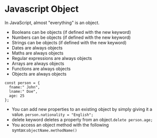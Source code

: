 # Javascript Object

In JavaScript, almost "everything" is an object.

- Booleans can be objects (if defined with the new keyword)
- Numbers can be objects (if defined with the new keyword)
- Strings can be objects (if defined with the new keyword)
- Dates are always objects
- Maths are always objects
- Regular expressions are always objects
- Arrays are always objects
- Functions are always objects
- Objects are always objects
```
const person = {
  fname:" John",
  lname:" Doe",
  age: 25
};

```
- You can add new properties to an existing object by simply giving it a value. ` person.nationality = "English"; `
- delete keyword deletes a property from an object.`delete person.age;`
- You access an object method with the following syntax:`objectName.methodName()`

